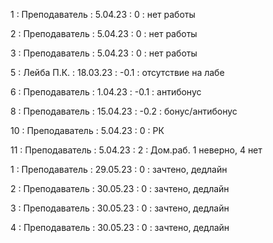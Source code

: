 1 : Преподаватель : 5.04.23 : 0 : нет работы

2 : Преподаватель : 5.04.23 : 0 : нет работы

3 : Преподаватель : 5.04.23 : 0 : нет работы

5 : Лейба П.К. : 18.03.23 : -0.1 : отсутствие на лабе

6 : Преподаватель : 1.04.23 : -0.1 : антибонус

8 : Преподаватель : 15.04.23 : -0.2 : бонус/антибонус

10 : Преподаватель : 5.04.23 : 0 : РК

11 : Преподаватель : 5.04.23 : 2 : Дом.раб. 1 неверно, 4 нет

1 : Преподаватель : 29.05.23 : 0 : зачтено, дедлайн

2 : Преподаватель : 30.05.23 : 0 : зачтено, дедлайн

3 : Преподаватель : 30.05.23 : 0 : зачтено, дедлайн

4 : Преподаватель : 30.05.23 : 0 : зачтено, дедлайн
